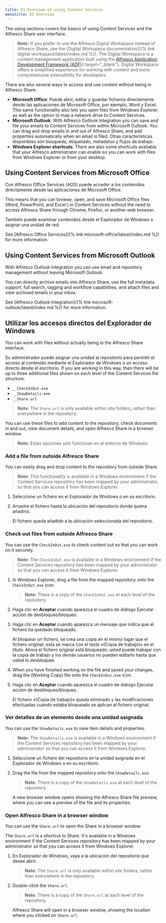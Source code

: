 ```yaml
---
title: ES Overview of using Content Services
menutitle: ES Overview
---
```


The using sections covers the basics of using Content Services and the Alfresco Share user interface.

> **Note:** If you prefer to use the Alfresco Digital Workspace instead of Alfresco Share, see the \[Digital Workspace documentation\]({% link digital-workspace/latest/index.md %}). The Digital Workspace is a content management application built using the [Alfresco Application Development Framework (ADF)](https://www.alfresco.com/abn/adf/docs/){:target="_blank"}. Digital Workspace offers a simplified experience for working with content and more comprehensive extensibility for developers.

There are also several ways to access and use content without being in Alfresco Share:

* **Microsoft Office**: Puede abrir, editar y guardar ficheros directamente desde las aplicaciones de Microsoft Office, por ejemplo, Word y Excel. This same functionality also lets you open files from Windows Explorer, as well as the option to map a network drive to Content Services.
* **Microsoft Outlook**: With Alfresco Outlook Integration you can save and file your emails to Content Services from within Microsoft Outlook. You can drag and drop emails in and out of Alfresco Share, and add properties automatically when an email is filed. Otras características disponibles son búsqueda, etiquetado, metadatos y flujos de trabajo.
* **Windows Explorer shortcuts**: There are also some shortcuts available that your Alfresco administrator can enable so you can work with files from Windows Explorer or from your desktop.

## Using Content Services from Microsoft Office

Con Alfresco Office Services (AOS) puede acceder a los contenidos directamente desde las aplicaciones de Microsoft Office.

This means that you can browse, open, and save Microsoft Office files (Word, PowerPoint, and Excel ) in Content Services without the need to access Alfresco Share through Chrome, Firefox, or another web browser.

También puede examinar contenidos desde el Explorador de Windows o asignar una unidad de red.

See \[Alfresco Office Services]({% link microsoft-office/latest/index.md %}) for more information.

## Using Content Services from Microsoft Outlook

With Alfresco Outlook Integration you can use email and repository management without leaving Microsoft Outlook.

You can directly archive emails into Alfresco Share, use the full metadata support, full search, tagging and workflow capabilities, and attach files and view archived emails in your inbox.

See \[Alfresco Outlook Integration]({% link microsoft-outlook/latest/index.md %}) for more information.

## Utilizar los accesos directos del Explorador de Windows

You can work with files without actually being in the Alfresco Share interface.

Su administrador puede asignar una unidad al repositorio para permitir el acceso al contenido mediante el Explorador de Windows o un acceso directo desde el escritorio. If you are working in this way, then there will be up to three additional files shown on each level of the Content Services file structure:

* `__CheckInOut.exe`
* `__ShowDetails.exe`
* `__Share.url`

> **Note:** The `Share.url` is only available within site folders, rather than everywhere in the repository.

You can use these files to add content to the repository, check documents in and out, view document details, and open Alfresco Share in a browser window.

> **Note:** Estas opciones solo funcionan en el entorno de Windows.

### Add a file from outside Alfresco Share

You can easily drag and drop content to the repository from outside Share.

> **Note:** This functionality is available in a Windows environment if the Content Services repository has been mapped by your administrator, so that you can access it from Windows Explorer.

1. Seleccione un fichero en el Explorador de Windows o en su escritorio.

2. Arrastre el fichero hasta la ubicación del repositorio donde quiera añadirlo.
   
   El fichero queda añadido a la ubicación seleccionada del repositorio.

### Check out files from outside Alfresco Share

You can use the `CheckInOut.exe` to check content out so that you can work on it securely.

> **Note:** The `CheckInOut.exe` is available in a Windows environment if the Content Services repository has been mapped by your administrator so that you can access it from Windows Explorer.

1. In Windows Explorer, drag a file from the mapped repository onto the `CheckInOut.exe` icon.
   
   > **Note:** There is a copy of the `CheckInOut.exe` at each level of the repository.

2. Haga clic en **Aceptar** cuando aparezca el cuadro de diálogo Ejecutar acción de desbloqueo/bloqueo.

3. Haga clic en **Aceptar** cuando aparezca un mensaje que indica que el fichero ha quedado bloqueado.
   
   Al bloquear un fichero, se crea una copia en el mismo lugar que el fichero original; esta se marca con el texto «(Copia de trabajo)» en el título. Ahora el fichero original está bloqueado: usted puede trabajar con la copia de trabajo y los demás usuarios no pueden editarlo hasta que usted lo desbloquee.

4. When you have finished working on the file and saved your changes, drag the (Working Copy) file onto the `CheckInOut.exe` icon.

5. Haga clic en **Aceptar** cuando aparezca el cuadro de diálogo Ejecutar acción de desbloqueo/bloqueo.
   
   El fichero «(Copia de trabajo)» queda eliminado y las modificaciones efectuadas cuando estaba bloqueado se aplican al fichero original.

### Ver detalles de un elemento desde una unidad asignada

You can use the `ShowDetails.exe` to view item details and properties.

> **Note:** The `ShowDetails.exe` is available in a Windows environment if the Content Services repository has been mapped by your administrator so that you can access it from Windows Explorer.

1. Seleccione un fichero del repositorio en la unidad asignada en el Explorador de Windows o en su escritorio.

2. Drag the file from the mapped repository onto the `ShowDetails.exe`.
   
   > **Note:** There is a copy of the `ShowDetails.exe` at each level of the repository.
   
   A new browser window opens showing the Alfresco Share file preview, where you can see a preview of the file and its properties.

### Open Alfresco Share in a browser window

You can use the `Share.url` to open the Share in a browser window.

The `Share.url` is a shortcut to Share. It's available in a Windows environment if the Content Services repository has been mapped by your administrator so that you can access it from Windows Explorer.

1. En Explorador de Windows, vaya a la ubicación del repositorio que desee abrir.
   
   > **Note:** The `Share.url` is only available within site folders, rather than everywhere in the repository.

2. Double-click the `Share.url`.
   
   > **Note:** There is a copy of the `Share.url` at each level of the repository.
   
   Alfresco Share will open in a browser window, showing the location where you clicked on `Share.url`.